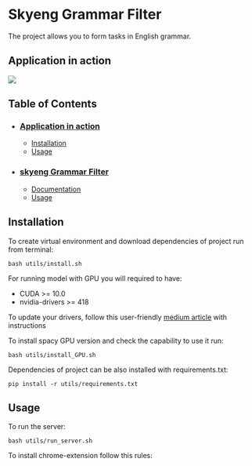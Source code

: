 # Skyeng Grammar Filter
The project allows you to form tasks in English grammar.

## Application in action <a name="intro"></a>
![](images/skyeng_gf.gif)


## Table of Contents

- ### [Application in action](#intro)
  * [Installation](#env)
  * [Usage](#usage)
- ### [skyeng Grammar Filter](#fedlearn)
  * [Documentation](#exp)
  * [Usage](#results)
   


## Installation <a name="env"></a>
To create virtual environment and download dependencies of project run from terminal:
```
bash utils/install.sh
```

For running model with GPU you will required to have: 
* CUDA >= 10.0
* nvidia-drivers >= 418

To update your drivers, follow this user-friendly [medium article](https://medium.com/@aspiring1/installing-cuda-toolkit-10-0-and-cudnn-for-deep-learning-with-tensorflow-gpu-on-ubuntu-18-04-lts-f7e968b24c98) with instructions

To install spacy GPU version and check the capability to use it run:
```
bash utils/install_GPU.sh
```

Dependencies of project can be also installed with requirements.txt:
```
pip install -r utils/requirements.txt
```

## Usage <a name="usage"><a>
To run the server:
```
bash utils/run_server.sh
```

To install chrome-extension follow this rules:

